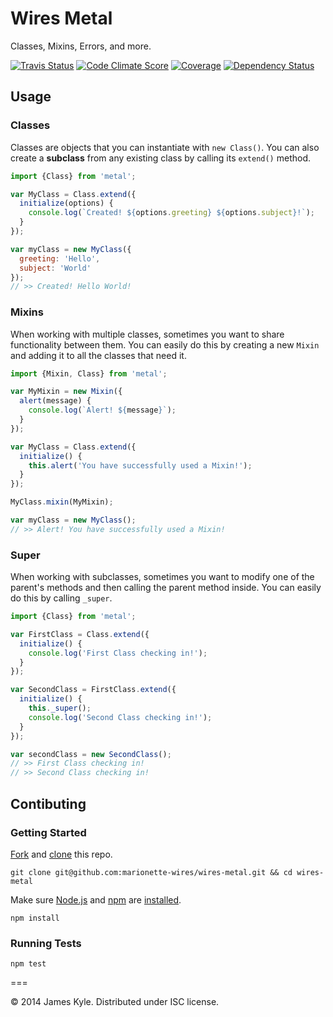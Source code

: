 Wires Metal
===========

Classes, Mixins, Errors, and more.

[![Travis Status](http://img.shields.io/travis/marionette-wires/wires-metal/master.svg?style=flat&amp;label=travis)](https://travis-ci.org/marionette-wires/wires-metal) [![Code Climate Score](http://img.shields.io/codeclimate/github/marionette-wires/wires-metal.svg?style=flat)](https://codeclimate.com/github/marionette-wires/wires-metal) [![Coverage](http://img.shields.io/codeclimate/coverage/github/marionette-wires/wires-metal.svg?style=flat)](https://codeclimate.com/github/marionette-wires/wires-metal) [![Dependency Status](http://img.shields.io/david/marionette-wires/wires-metal.svg?style=flat)](https://david-dm.org/marionette-wires/wires-metal)

## Usage

### Classes

Classes are objects that you can instantiate with `new Class()`. You can also create a **subclass** from any existing class by calling its `extend()` method.

```js
import {Class} from 'metal';

var MyClass = Class.extend({
  initialize(options) {
    console.log(`Created! ${options.greeting} ${options.subject}!`);
  }
});

var myClass = new MyClass({
  greeting: 'Hello',
  subject: 'World'
});
// >> Created! Hello World!
```

### Mixins

When working with multiple classes, sometimes you want to share functionality between them. You can easily do this by creating a new `Mixin` and adding it to all the classes that need it.

```js
import {Mixin, Class} from 'metal';

var MyMixin = new Mixin({
  alert(message) {
    console.log(`Alert! ${message}`);
  }
});

var MyClass = Class.extend({
  initialize() {
    this.alert('You have successfully used a Mixin!');
  }
});

MyClass.mixin(MyMixin);

var myClass = new MyClass();
// >> Alert! You have successfully used a Mixin!
```

### Super

When working with subclasses, sometimes you want to modify one of the parent's methods and then calling the parent method inside. You can easily do this by calling `_super`.

```js
import {Class} from 'metal';

var FirstClass = Class.extend({
  initialize() {
    console.log('First Class checking in!');
  }
});

var SecondClass = FirstClass.extend({
  initialize() {
    this._super();
    console.log('Second Class checking in!');
  }
});

var secondClass = new SecondClass();
// >> First Class checking in!
// >> Second Class checking in!
```

## Contibuting

### Getting Started

[Fork](https://help.github.com/articles/fork-a-repo/) and
[clone](http://git-scm.com/docs/git-clone) this repo.

```
git clone git@github.com:marionette-wires/wires-metal.git && cd wires-metal
```

Make sure [Node.js](http://nodejs.org/) and [npm](https://www.npmjs.org/) are
[installed](http://nodejs.org/download/).

```
npm install
```

### Running Tests

```
npm test
```

===

© 2014 James Kyle. Distributed under ISC license.
